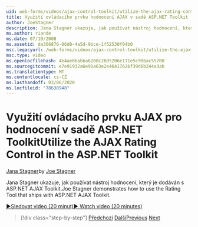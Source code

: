 ```yaml
---
uid: web-forms/videos/ajax-control-toolkit/utilize-the-ajax-rating-control-in-the-aspnet-toolkit
title: Využití ovládacího prvku hodnocení AJAX v sadě ASP.NET Toolkit | Microsoft Docs
author: JoeStagner
description: Jana Stagner ukazuje, jak používat nástroj hodnocení, který je dodáván s ASP.NET AJAX Toolkit.
ms.author: riande
ms.date: 07/10/2008
ms.assetid: da366876-06d8-4a5d-9bce-1f52530f04b0
msc.legacyurl: /web-forms/videos/ajax-control-toolkit/utilize-the-ajax-rating-control-in-the-aspnet-toolkit
msc.type: video
ms.openlocfilehash: 4e4ae06ab6a6208c20d5206e171e5c906ac55708
ms.sourcegitcommit: e7e91932a6e91a63e2e46417626f39d6b244a3ab
ms.translationtype: MT
ms.contentlocale: cs-CZ
ms.lasthandoff: 03/06/2020
ms.locfileid: "78638948"
---
```

# <a name="utilize-the-ajax-rating-control-in-the-aspnet-toolkit"></a><span data-ttu-id="9564d-103">Využití ovládacího prvku AJAX pro hodnocení v sadě ASP.NET Toolkit</span><span class="sxs-lookup"><span data-stu-id="9564d-103">Utilize the AJAX Rating Control in the ASP.NET Toolkit</span></span>

<span data-ttu-id="9564d-104">[Jana Stagner](https://github.com/JoeStagner)</span><span class="sxs-lookup"><span data-stu-id="9564d-104">by [Joe Stagner](https://github.com/JoeStagner)</span></span>

<span data-ttu-id="9564d-105">Jana Stagner ukazuje, jak používat nástroj hodnocení, který je dodáván s ASP.NET AJAX Toolkit.</span><span class="sxs-lookup"><span data-stu-id="9564d-105">Joe Stagner demonstrates how to use the Rating Tool that ships with ASP.NET AJAX Toolkit.</span></span>

[<span data-ttu-id="9564d-106">&#9654;Sledovat video (20 minut)</span><span class="sxs-lookup"><span data-stu-id="9564d-106">&#9654; Watch video (20 minutes)</span></span>](https://channel9.msdn.com/Blogs/ASP-NET-Site-Videos/utilize-the-ajax-rating-control-in-the-aspnet-toolkit)

> [!div class="step-by-step"]
> <span data-ttu-id="9564d-107">[Předchozí](how-do-i-the-ajax-toolkit-reorder-control.md)
> [Další](control-extenders.md)</span><span class="sxs-lookup"><span data-stu-id="9564d-107">[Previous](how-do-i-the-ajax-toolkit-reorder-control.md)
[Next](control-extenders.md)</span></span>
